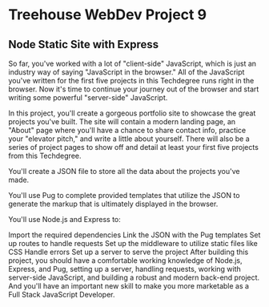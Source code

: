# Treehouse WebDev Project 9
## Node Static Site with Express

So far, you've worked with a lot of "client-side" JavaScript, which is just an industry way of saying "JavaScript in the browser." All of the JavaScript you've written for the first five projects in this Techdegree runs right in the browser. Now it's time to continue your journey out of the browser and start writing some powerful "server-side" JavaScript.

In this project, you'll create a gorgeous portfolio site to showcase the great projects you've built. The site will contain a modern landing page, an "About" page where you'll have a chance to share contact info, practice your "elevator pitch," and write a little about yourself. There will also be a series of project pages to show off and detail at least your first five projects from this Techdegree.

You'll create a JSON file to store all the data about the projects you've made.

You'll use Pug to complete provided templates that utilize the JSON to generate the markup that is ultimately displayed in the browser.

You'll use Node.js and Express to:

Import the required dependencies
Link the JSON with the Pug templates
Set up routes to handle requests
Set up the middleware to utilize static files like CSS
Handle errors
Set up a server to serve the project
After building this project, you should have a comfortable working knowledge of Node.js, Express, and Pug, setting up a server, handling requests, working with server-side JavaScript, and building a robust and modern back-end project. And you'll have an important new skill to make you more marketable as a Full Stack JavaScript Developer.
